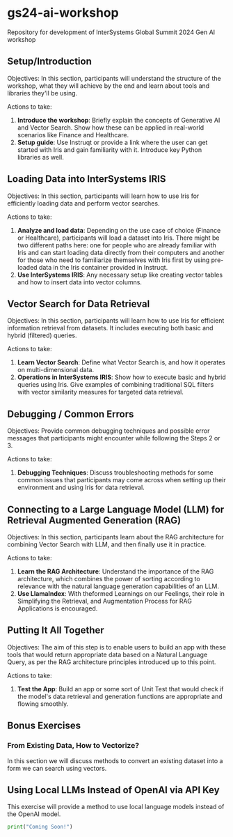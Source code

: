 # gs24-ai-workshop
Repository for development of InterSystems Global Summit 2024 Gen AI workshop

## Setup/Introduction

Objectives: In this section, participants will understand the structure of the workshop, what they will achieve by the end and learn about tools and libraries they'll be using.

Actions to take:

1. **Introduce the workshop**: Briefly explain the concepts of Generative AI and Vector Search. Show how these can be applied in real-world scenarios like Finance and Healthcare.
2. **Setup guide**: Use Instruqt or provide a link where the user can get started with Iris and gain familiarity with it. Introduce key Python libraries as well.

## Loading Data into InterSystems IRIS

Objectives: In this section, participants will learn how to use Iris for efficiently loading data and perform vector searches.

Actions to take:

1. **Analyze and load data**: Depending on the use case of choice (Finance or Healthcare), participants will load a dataset into Iris. There might be two different paths here: one for people who are already familiar with Iris and can start loading data directly from their computers and another for those who need to familiarize themselves with Iris first by using pre-loaded data in the Iris container provided in Instruqt.
2. **Use InterSystems IRIS**: Any necessary setup like creating vector tables and how to insert data into vector columns.

## Vector Search for Data Retrieval

Objectives: In this section, participants will learn how to use Iris for efficient information retrieval from datasets. It includes executing both basic and hybrid (filtered) queries.

Actions to take:

1. **Learn Vector Search**: Define what Vector Search is, and how it operates on multi-dimensional data.
2. **Operations in InterSystems IRIS**: Show how to execute basic and hybrid queries using Iris. Give examples of combining traditional SQL filters with vector similarity measures for targeted data retrieval.

## Debugging / Common Errors

Objectives: Provide common debugging techniques and possible error messages that participants might encounter while following the Steps 2 or 3.

Actions to take:

1. **Debugging Techniques**: Discuss troubleshooting methods for some common issues that participants may come across when setting up their environment and using Iris for data retrieval.

## Connecting to a Large Language Model (LLM) for Retrieval Augmented Generation (RAG)

Objectives: In this section, participants learn about the RAG architecture for combining Vector Search with LLM, and then finally use it in practice.

Actions to take:

1. **Learn the RAG Architecture**: Understand the importance of the RAG architecture, which combines the power of sorting according to relevance with the natural language generation capabilities of an LLM.
2. **Use LlamaIndex**: With theformed Learnings on our Feelings, their role in Simplifying the Retrieval, and Augmentation Process for RAG Applications is encouraged.

## Putting It All Together

Objectives: The aim of this step is to enable users to build an app with these tools that would return appropriate data based on a Natural Language Query, as per the RAG architecture principles introduced up to this point.

Actions to take:

1. **Test the App**: Build an app or some sort of Unit Test that would check if the model's data retrieval and generation functions are appropriate and flowing smoothly.

## Bonus Exercises

### From Existing Data, How to Vectorize?

In this section we will discuss methods to convert an existing dataset into a form we can search using vectors.

## Using Local LLMs Instead of OpenAI via API Key

This exercise will provide a method to use local language models instead of the OpenAI model.

```py
print("Coming Soon!")
```